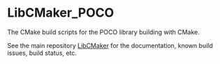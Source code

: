 # LibCMaker_POCO

The CMake build scripts for the POCO library building with CMake.

See the main repository [LibCMaker](https://github.com/LibCMaker/LibCMaker) for the documentation, known build issues, build status, etc.
